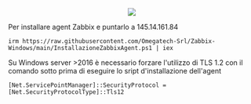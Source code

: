 <div align="center">
<img src="https://encrypted-tbn0.gstatic.com/images?q=tbn:ANd9GcT3HkrFkToxF0Hgrq_-LdbaUvDcHcNehHhQug&s" />
</div>

Per installare agent Zabbix e puntarlo a 145.14.161.84

```
irm https://raw.githubusercontent.com/Omegatech-Srl/Zabbix-Windows/main/InstallazioneZabbixAgent.ps1 | iex
```

Su Windows server >2016 è necessario forzare l'utilizzo di TLS 1.2 con il comando sotto prima di eseguire lo sript d'installazione dell'agent
```
[Net.ServicePointManager]::SecurityProtocol = [Net.SecurityProtocolType]::Tls12
```
